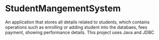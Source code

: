 # StudentMangementSystem
An application that stores all details related to students, which contains operations such as enrolling or adding student into the databaes, fees payment, showing performance details.
This project uses Java and JDBC